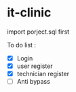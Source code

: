 # it-clinic

import porject.sql first

To do list :
- [x] Login
- [x] user register
- [x] technician register
- [ ] Anti bypass 
